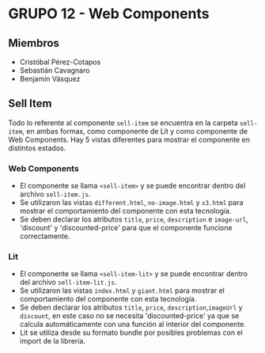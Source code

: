 # GRUPO 12 - Web Components

## Miembros

- Cristóbal Pérez-Cotapos
- Sebastián Cavagnaro
- Benjamín Vásquez

## Sell Item

Todo lo referente al componente `sell-item` se encuentra en la carpeta `sell-item`, en ambas formas, como componente de Lit y como componente de Web Components. Hay 5 vistas diferentes para mostrar el componente en distintos estados.

### Web Components

- El componente se llama `<sell-item>` y se puede encontrar dentro del archivo `sell-item.js`.
- Se utilizaron las vistas `different.html`, `no-image.html` y `x3.html` para mostrar el comportamiento del componente con esta tecnología.
- Se deben declarar los atributos `title`, `price`, `description` e `image-url`, 'discount' y 'discounted-price' para que el componente funcione correctamente.

### Lit

- El componente se llama `<sell-item-lit>` y se puede encontrar dentro del archivo `sell-item-lit.js`.
- Se utilizaron las vistas `index.html` y `giant.html` para mostrar el comportamiento del componente con esta tecnología.
- Se deben declarar los atributos `title`, `price`, `description`,`imageUrl` y `discount`, en este caso no se necesita 'discounted-price' ya que se calcula automáticamente con una función al interior del componente.
- Lit se utiliza desde su formato bundle por posibles problemas con el import de la librería.
